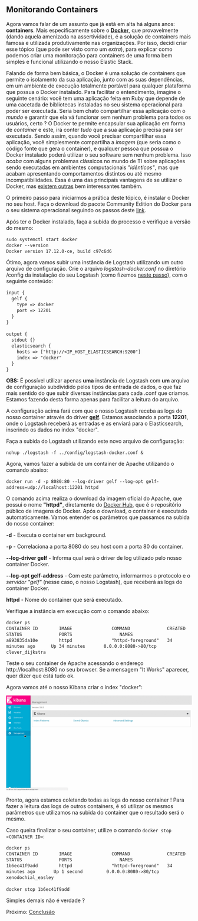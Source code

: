 ## Monitorando Containers

Agora vamos falar de um assunto que já está em alta há alguns anos: __containers__. Mais especificamente sobre o __[Docker](https://www.docker.com/)__, que provavelmente (dando aquela amenizada na assertividade), é a solução de containers mais famosa e utilizada produtivamente nas organizações. Por isso, decidi criar esse tópico (que pode ser visto como um _extra_), para explicar como podemos criar uma monitoração para containers de uma forma bem simples e funcional utilizando o nosso Elastic Stack.

Falando de forma bem básica, o Docker é uma solução de containers que permite o isolamento da sua aplicação, junto com as suas dependências, em um ambiente de execução totalmente portável para qualquer plataforma que possua o Docker instalado. Para facilitar o entendimento, imagine o seguinte cenário: você tem uma aplicação feita em Ruby que depende de uma cacetada de bibliotecas instaladas no seu sistema operacional para poder ser executada. Seria bem chato compartilhar essa aplicação com o _mundo_ e garantir que ela vá funcionar sem nenhum problema para todos os usuários, certo ? O Docker te permite encapsular sua aplicação em forma de _container_ e este,  irá conter _tudo_ que a sua aplicação precisa para ser executada. Sendo assim, quando você precisar compartilhar essa aplicação, você simplesmente compartilha a _imagem_ (que seria como o código fonte que gera o container), e qualquer pessoa que possua o Docker instalado poderá utilizar o seu software sem nenhum problema. Isso _acaba_ com alguns problemas clássicos no mundo de TI sobre aplicações sendo executadas em ambientes computacionais _"idênticos"_, mas que acabam apresentando comportamentos distintos ou até mesmo incompatibilidades. Essa é uma das principais vantagens de se utilizar o Docker, mas [existem outras](https://www.docker.com/what-container) bem interessantes também.

O primeiro passo para iniciarmos a prática deste tópico, é instalar o Docker no seu host. Faça o download do pacote Community Edition do Docker para o seu sistema operacional seguindo os passos deste [link](https://www.docker.com/community-edition#/download).

Após ter o Docker instalado, faça a subida do processo e verifique a versão do mesmo:

```
sudo systemctl start docker
docker --version
Docker version 17.12.0-ce, build c97c6d6
```

Ótimo, agora vamos subir uma instância de Logstash utilizando um outro arquivo de configuração. Crie o arquivo _logstash-docker.conf_ no diretório /config da instalação do seu Logstash (como fizemos [neste passo](/pages/logstash.md)), com o seguinte conteúdo:

```
input {
  gelf {
    type => docker
    port => 12201
  }
}

output {
  stdout {}
  elasticsearch {
    hosts => ["http://<IP_HOST_ELASTICSEARCH:9200"]
    index => "docker"
  }
}
```

__OBS:__ É possível utilizar apenas __uma__ instância de Logstash com __um__ arquivo de configuração subdividido pelos tipos de entrada de dados, o que faz mais sentido do que subir diversas instâncias para cada .conf que criamos. Estamos fazendo desta forma apenas para facilitar a leitura do arquivo.

A configuração acima fará com que o nosso Logstash receba as logs do nosso container através do driver __[gelf](https://docs.docker.com/config/containers/logging/gelf/)__. Estamos associando a porta __12201__, onde o Logstash receberá as entradas e as enviará para o Elasticsearch, inserindo os dados no index "docker".

Faça a subida do Logstash utilizando este novo arquivo de configuração:

```
nohup ./logstash -f ../config/logstash-docker.conf &
```

Agora, vamos fazer a subida de um container de Apache utilizando o comando abaixo:

```
docker run -d -p 8080:80 --log-driver gelf --log-opt gelf-address=udp://localhost:12201 httpd
```

O comando acima realiza o download da imagem oficial do Apache, que possui o nome __"httpd"__, diretamente do [Docker Hub](https://hub.docker.com/), que é o repositório público de imagens do Docker. Após o download, o container é executado automaticamente. Vamos entender os parâmetros que passamos na subida do nosso container:

__-d__ - Executa o container em background.

__-p__ - Correlaciona a porta 8080 do seu host com a porta 80 do container.

__--log-driver gelf__ - Informa qual será o driver de log utilizado pelo nosso container Docker.

__--log-opt gelf-address__ - Com este parâmetro, informarmos o protocolo e o _servidor "gelf"_ (nesse caso, o nosso Logstash), que receberá as logs do container Docker.

__httpd__ - Nome do container que será executado.

Verifique a instância em execução com o comando abaixo:

```
docker ps
CONTAINER ID        IMAGE               COMMAND              CREATED             STATUS              PORTS                  NAMES
a893835da10e        httpd               "httpd-foreground"   34 minutes ago      Up 34 minutes       0.0.0.0:8080->80/tcp   clever_dijkstra
```

Teste o seu container de Apache acessando o endereço http://localhost:8080 no seu browser. Se a mensagem "It Works" aparecer, quer dizer que está tudo ok.

Agora vamos até o nosso Kibana criar o index "docker":

![](/gifs/docker.gif)

Pronto, agora estamos coletando todas as logs do nosso container ! Para fazer a leitura das logs de outros containers, é só utilizar os mesmos parâmetros que utilizamos na subida do container que o resultado será o mesmo.

Caso queira finalizar o seu container, utilize o comando `docker stop <CONTAINER ID>`:

```
docker ps
CONTAINER ID        IMAGE               COMMAND              CREATED             STATUS              PORTS                  NAMES
1b6ec41f9add        httpd               "httpd-foreground"   34 minutes ago       Up 1 second         0.0.0.0:8080->80/tcp   xenodochial_easley

docker stop 1b6ec41f9add
```

Simples demais não é verdade ?

Próximo: [Conclusão](/pages/conclusion.md)
